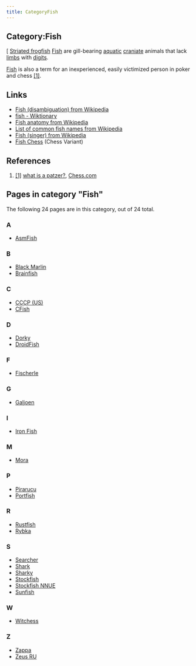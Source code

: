 ```yaml
---
title: CategoryFish
---
```

## Category:Fish



\[ [Striated frogfish](https://en.wikipedia.org/wiki/Striated_frogfish)
[Fish](https://en.wikipedia.org/wiki/Fish) are gill-bearing [aquatic](https://en.wikipedia.org/wiki/Aquatic_animal) [craniate](https://en.wikipedia.org/wiki/Craniate) animals that lack [limbs](<https://en.wikipedia.org/wiki/Limb_(anatomy)>) with [digits](<https://en.wikipedia.org/wiki/Digit_(anatomy)>).

[Fish](<https://en.wikipedia.org/wiki/Fish_(disambiguation)>) is also a term for an inexperienced, easily victimized person in poker and chess <a id="cite-note-1" href="#cite-ref-1">[1]</a>.

## Links

- [Fish (disambiguation) from Wikipedia](<https://en.wikipedia.org/wiki/Fish_(disambiguation)>)
- [fish - Wiktionary](https://en.wiktionary.org/wiki/fish)
- [Fish anatomy from Wikipedia](https://en.wikipedia.org/wiki/Fish_anatomy)
- [List of common fish names from Wikipedia](https://en.wikipedia.org/wiki/List_of_common_fish_names)
- [Fish (singer) from Wikipedia](<https://en.wikipedia.org/wiki/Fish_(singer)>)
- [Fish Chess](https://www.chessvariants.com/diffmove.dir/fish.html) (Chess Variant)

## References

1. <a id="cite-ref-1" href="#cite-note-1">[1]</a> [what is a patzer?](https://www.chess.com/forum/view/general/what-is-a-patzer), [Chess.com](https://en.wikipedia.org/wiki/Chess.com)

## Pages in category "Fish"

The following 24 pages are in this category, out of 24 total.

### A

- [AsmFish](AsmFish "AsmFish")

### B

- [Black Marlin](Black_Marlin "Black Marlin")
- [Brainfish](Brainfish "Brainfish")

### C

- [CCCP (US)](</CCCP_(US)> "CCCP (US)")
- [CFish](CFish "CFish")

### D

- [Dorky](Dorky "Dorky")
- [DroidFish](DroidFish "DroidFish")

### F

- [Fischerle](Fischerle "Fischerle")

### G

- [Galjoen](Galjoen "Galjoen")

### I

- [Iron Fish](Iron_Fish "Iron Fish")

### M

- [Mora](Mora "Mora")

### P

- [Pirarucu](Pirarucu "Pirarucu")
- [Portfish](Portfish "Portfish")

### R

- [Rustfish](Rustfish "Rustfish")
- [Rybka](Rybka "Rybka")

### S

- [Searcher](Searcher "Searcher")
- [Shark](Shark "Shark")
- [Sharky](Sharky "Sharky")
- [Stockfish](Stockfish "Stockfish")
- [Stockfish NNUE](Stockfish_NNUE "Stockfish NNUE")
- [Sunfish](Sunfish "Sunfish")

### W

- [Witchess](Witchess "Witchess")

### Z

- [Zappa](Zappa "Zappa")
- [Zeus RU](Zeus_RU "Zeus RU")

